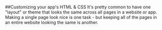 ##Customizing your app's HTML & CSS
It's pretty common to have one "layout" or theme that looks the same across all pages in a website or app. Making a single page look nice is one task - but keeping all of the pages in an entire website looking the same is another.
